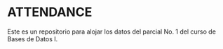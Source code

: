 # ATTENDANCE
Este es un repositorio para alojar los datos del parcial No. 1 del curso de Bases de Datos I.
